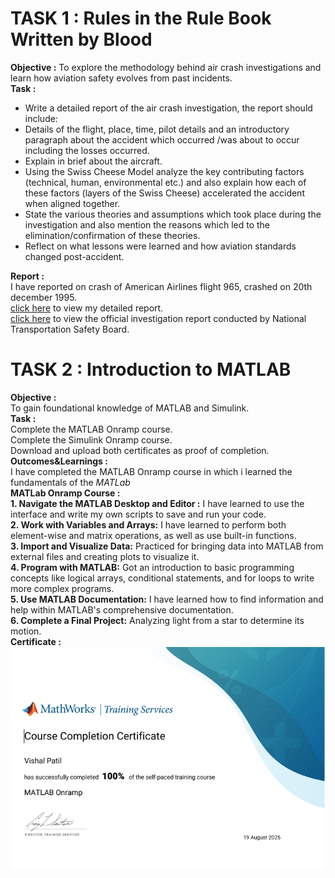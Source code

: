 # TASK 1 : Rules in the Rule Book Written by Blood
**Objective :** To explore the methodology behind air crash investigations and learn how aviation safety evolves from past incidents. \
**Task :**
- Write a detailed report of the air crash investigation, the report should include:
- Details of the flight, place, time, pilot details and an introductory paragraph about the accident which occurred /was about to occur including the losses occurred.
- Explain in brief about the aircraft.
- Using the Swiss Cheese Model analyze the key contributing factors (technical, human, environmental etc.) and also explain how each of these factors (layers of the Swiss Cheese) accelerated the accident when aligned together.
- State the various theories and assumptions which took place during the investigation and also mention the reasons which led to the elimination/confirmation of these theories.
- Reflect on what lessons were learned and how aviation standards changed post-accident.

**Report :** \
I have reported on crash of American Airlines flight 965, crashed on 20th december 1995. \
[click here](https://github.com/Vishalpolicepatil/Report-level-2/blob/52a7d67ffd8e6aa5e7c8e70c63757dfe294f611e/Cali%20Crash%20(2)%20(1).pdf) to view my detailed report. \
[click here](https://github.com/Vishalpolicepatil/Report-level-2/blob/52a7d67ffd8e6aa5e7c8e70c63757dfe294f611e/A96_90_106.pdf) to view the official investigation report conducted by National Transportation Safety Board.
# TASK 2 : Introduction to MATLAB 
**Objective :** \
To gain foundational knowledge of MATLAB and Simulink. \
**Task :** \
Complete the MATLAB Onramp course. \
Complete the Simulink Onramp course. \
Download and upload both certificates as proof of completion. \
**Outcomes&Learnings :** \
I have completed the MATLAB Onramp course in which i learned the fundamentals of the *MATLab* \
**MATLab Onramp Course :** \
**1. Navigate the MATLAB Desktop and Editor :** I have learned to use the interface and write my own scripts to save and run your code. \
**2. Work with Variables and Arrays:** I have learned to perform both element-wise and matrix operations, as well as use built-in functions. \
**3. Import and Visualize Data:** Practiced for bringing data into MATLAB from external files and creating plots to visualize it. \
**4. Program with MATLAB:** Got an introduction to basic programming concepts like logical arrays, conditional statements, and for loops to write more complex programs. \
**5. Use MATLAB Documentation:** I have learned how to find information and help within MATLAB's comprehensive documentation. \
**6. Complete a Final Project:** Analyzing light from a star to determine its motion. \
**Certificate :** \
![alt text](https://github.com/Vishalpolicepatil/Report-level-2/blob/main/Screenshot%202025-08-27%20180014.png?raw=true)


